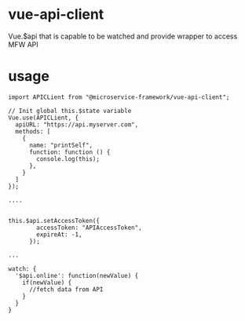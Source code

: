 # vue-api-client
Vue.$api that is capable to be watched and provide wrapper to access MFW API


# usage

```
import APICLient from "@microservice-framework/vue-api-client";

// Init global this.$state variable
Vue.use(APICLient, {
  apiURL: "https://api.myserver.com",
  methods: [
    {
      name: "printSelf",
      function: function () {
        console.log(this);
      },
    }
  ]
});

....


this.$api.setAccessToken({
        accessToken: "APIAccessToken",
        expireAt: -1,
      });

...

watch: {
  '$api.online': function(newValue) {
    if(newValue) {
      //fetch data from API
    }
  }
}
```
